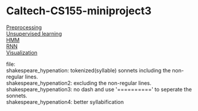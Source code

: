 # Caltech-CS155-miniproject3
[Preprocessing](https://colab.research.google.com/drive/1JmRmwPtpgTVw8OC3NpM9qpqSq65AUnT_?usp=sharing)\
[Unsupervised learning]()\
[HMM]()\
[RNN]()\
[Visualization]()

file:\
shakespeare_hypenation: tokenized(syllable) sonnets including the non-regular lines.\
shakespeare_hypenation2: excluding the non-regular lines.\
shakespeare_hypenation3: no dash and use '==========' to seperate the sonnets.\
shakespeare_hypenation4: better syllabification
